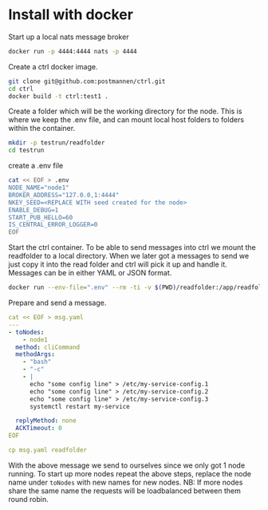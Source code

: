 # Install with docker

Start up a local nats message broker

```bash
docker run -p 4444:4444 nats -p 4444
```

Create a ctrl docker image.

```bash
git clone git@github.com:postmannen/ctrl.git
cd ctrl
docker build -t ctrl:test1 .
```

Create a folder which will be the working directory for the node. This is where we keep the .env file, and can mount local host folders to folders within the container.

```bash
mkdir -p testrun/readfolder
cd testrun
```

create a .env file

```bash
cat << EOF > .env
NODE_NAME="node1"
BROKER_ADDRESS="127.0.0,1:4444"
NKEY_SEED=<REPLACE WITH seed created for the node>
ENABLE_DEBUG=1
START_PUB_HELLO=60
IS_CENTRAL_ERROR_LOGGER=0
EOF
```

Start the ctrl container. To be able to send messages into ctrl we mount the readfolder to a local directory. When we later got a messages to send we just copy it into the read folder and ctrl will pick it up and handle it. Messages can be in either YAML or JSON format.

```bash
docker run --env-file=".env" --rm -ti -v $(PWD)/readfolder:/app/readfolder ctrl:test1
```

Prepare and send a message.

```yaml
cat << EOF > msg.yaml
---
- toNodes:
    - node1
  method: cliCommand
  methodArgs:
    - "bash"
    - "-c"
    - |
      echo "some config line" > /etc/my-service-config.1
      echo "some config line" > /etc/my-service-config.2
      echo "some config line" > /etc/my-service-config.3
      systemctl restart my-service

  replyMethod: none
  ACKTimeout: 0
EOF

cp msg.yaml readfolder
```

With the above message we send to ourselves since we only got 1 node running. To start up more nodes repeat the above steps, replace the node name under `toNodes` with new names for new nodes.
NB: If more nodes share the same name the requests will be loadbalanced between them round robin.
